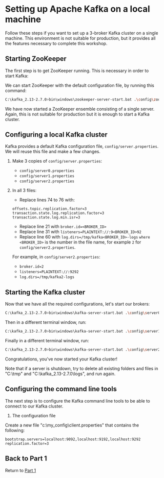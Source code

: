 # Setting up Apache Kafka on a local machine

Follow these steps if you want to set up a 3-broker Kafka cluster on a single machine. This environment is not suitable for production, but it provides all the features necessary to complete this workshop.

## Starting ZooKeeper

The first step is to get ZooKeeper running. This is necessary in order to start Kafka:

We can start ZooKeeper with the default configuration file, by running this command:

```sh
C:\kafka_2.13-2.7.0>bin\windows\zookeeper-server-start.bat .\config\zookeeper.properties
```

We have now started a ZooKeeper ensemble consisting of a single server. Again, this is not suitable for production but it is enough to start a Kafka cluster.


## Configuring a local Kafka cluster



Kafka provides a default Kafka configuration file, `config/server.properties`. We will reuse this file and make a few changes.

1. Make 3 copies of `config/server.properties`:

    - `config/server0.properties`
    - `config/server1.properties`
    - `config/server2.properties`

2. In all 3 files:
    - Replace lines 74 to 76 with:

    ```properties
    offsets.topic.replication.factor=3
    transaction.state.log.replication.factor=3
    transaction.state.log.min.isr=3
    ```

    - Replace line 21 with `broker.id=<BROKER_ID>`
    - Replace line 31 with `listeners=PLAINTEXT://:9<BROKER_ID>92`
    - Replace line 60 with `log.dirs=/tmp/kafka<BROKER_ID>-logs` 
     `where <BROKER_ID>` is the number in the file name, for example `2` for `config/server2.properties`.

    For example, in `config/server2.properties`:

    - `broker.id=2`
    - `listeners=PLAINTEXT://:9292`
    - `log.dirs=/tmp/kafka2-logs`  

## Starting the Kafka cluster

Now that we have all the required configurations, let's start our brokers:

```sh
C:\kafka_2.13-2.7.0>bin\windows\kafka-server-start.bat .\config\server0.properties
```

Then in a different terminal window, run:

```sh
C:\kafka_2.13-2.7.0>bin\windows\kafka-server-start.bat .\config\server1.properties
```

Finally in a different terminal window, run:
```sh
C:\kafka_2.13-2.7.0>bin\windows\kafka-server-start.bat .\config\server2.properties
```

Congratulations, you've now started your Kafka cluster!

Note that if a server is shutdown, try to delete all existing folders and files in "C:\tmp" and "C:\kafka_2.13-2.7.0\logs", and run again.

## Configuring the command line tools

The next step is to configure the Kafka command line tools to be able to connect to our Kafka cluster.

1. The configuration file

Create a new file "c:\my_config\client.properties"  that contains the following:

```properties
bootstrap.servers=localhost:9092,localhost:9192,localhost:9292
replication.factor=3
```

## Back to Part 1

Return to [Part 1](../part1/README.md)
